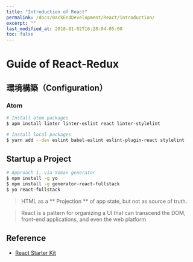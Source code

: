 ```yaml
---
title: "Introduction of React"
permalink: /docs/BackEndDevelopment/React/introduction/
excerpt: ""
last_modified_at: 2018-01-02T16:28:04-05:00
toc: false
---
```


# Guide of React-Redux

## 環境構築（Configuration）

### Atom

```bash
# Install atom packages
$ apm install linter linter-eslint react linter-stylelint

# Install local packages
$ yarn add --dev eslint babel-eslint eslint-plugin-react stylelint
```
## Startup a Project

```bash
# Approach 1. via Yoman generator
$ npm install -g yo
$ npm install -g generator-react-fullstack
$ yo react-fullstack

```

> HTML as a ** Projection ** of app state, but not as source of truth.

> React is a pattern for organizing a UI that can transcend the DOM,
front-end applications, and even the web platform

## Reference

- [React Starter Kit](https://github.com/kriasoft/react-starter-kit)
